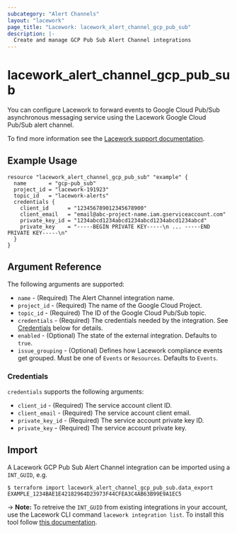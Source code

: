 ```yaml
---
subcategory: "Alert Channels"
layout: "lacework"
page_title: "Lacework: lacework_alert_channel_gcp_pub_sub"
description: |-
  Create and manage GCP Pub Sub Alert Channel integrations
---
```


# lacework\_alert\_channel\_gcp\_pub\_sub

You can configure Lacework to forward events to Google Cloud Pub/Sub asynchronous messaging service using the Lacework Google Cloud Pub/Sub alert channel.

To find more information see the [Lacework support documentation](https://support.lacework.com/hc/en-us/articles/360047496514-Google-Cloud-Pub-Sub).

## Example Usage

```hcl
resource "lacework_alert_channel_gcp_pub_sub" "example" {
  name       = "gcp-pub_sub"
  project_id = "lacework-191923"
  topic_id   = "lacework-alerts"
  credentials {
    client_id      = "123456789012345678900"
    client_email   = "email@abc-project-name.iam.gserviceaccount.com"
    private_key_id = "1234abcd1234abcd1234abcd1234abcd1234abcd"
    private_key    = "-----BEGIN PRIVATE KEY-----\n ... -----END PRIVATE KEY-----\n"
  }
}
```

## Argument Reference

The following arguments are supported:

* `name` - (Required) The Alert Channel integration name.
* `project_id` - (Required) The name of the Google Cloud Project.
* `topic_id` - (Required) The ID of the Google Cloud Pub/Sub topic.
* `credentials` - (Required) The credentials needed by the integration. See [Credentials](#credentials) below for details.
* `enabled` - (Optional) The state of the external integration. Defaults to `true`.
* `issue_grouping` - (Optional) Defines how Lacework compliance events get grouped. Must be one of `Events` or `Resources`. Defaults to `Events`.

### Credentials

`credentials` supports the following arguments:

* `client_id` - (Required) The service account client ID.
* `client_email` - (Required) The service account client email.
* `private_key_id` - (Required) The service account private key ID.
* `private_key` - (Required) The service account private key.

## Import

A Lacework GCP Pub Sub Alert Channel integration can be imported using a `INT_GUID`, e.g.

```
$ terraform import lacework_alert_channel_gcp_pub_sub.data_export EXAMPLE_1234BAE1E42182964D23973F44CFEA3C4AB63B99E9A1EC5
```
-> **Note:** To retreive the `INT_GUID` from existing integrations in your account, use the
	Lacework CLI command `lacework integration list`. To install this tool follow
	[this documentation](https://github.com/lacework/go-sdk/wiki/CLI-Documentation#installation).
